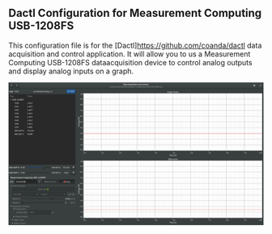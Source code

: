 ## Dactl Configuration for Measurement Computing USB-1208FS

This configuration file is for the [Dactl]https://github.com/coanda/dactl data
acquisition and control application. It will allow you to us a
Measurement Computing USB-1208FS dataacquisition device to control analog outputs
and display analog inputs on a graph.

![Screen Shot](./assets/screen.png)
